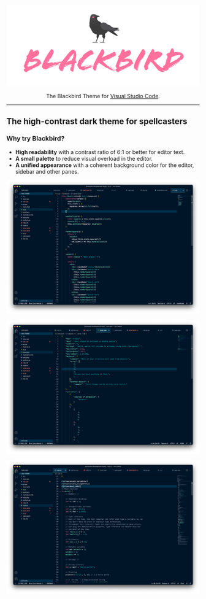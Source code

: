 <p align="center">
  <img src="https://github.com/nickcernis/blackbird-theme/blob/main/images/blackbird-logo.png" alt="Blackbird Theme">
</p>

<p align="center">The Blackbird Theme for <a href="https://code.visualstudio.com/">Visual Studio Code</a>.</p>

--- 
## The high-contrast dark theme for spellcasters

### Why try Blackbird?

- **High readability** with a contrast ratio of 6:1 or better for editor text.
- **A small palette** to reduce visual overload in the editor.
- **A unified appearance** with a coherent background color for the editor, sidebar and other panes.

![Screenshot showing JavaScript highlighting.](https://github.com/nickcernis/blackbird-theme/blob/main/images/blackbird-vsc-js.png)

![Screenshot showing JSON highlighting.](https://github.com/nickcernis/blackbird-theme/blob/main/images/blackbird-vsc-json.png)

![Screenshot showing Rust highlighting.](https://github.com/nickcernis/blackbird-theme/blob/main/images/blackbird-vsc-rust.png)
